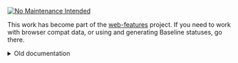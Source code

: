 [![No Maintenance Intended](http://unmaintained.tech/badge.svg)](http://unmaintained.tech/)

This work has become part of the [web-features](https://github.com/web-platform-dx/web-features/) project.
If you need to work with browser compat data, or using and generating Baseline statuses, go there.

<details>

<summary>Old documentation</summary>

## Before you begin.

1. `npm install`
2. If needed, upgrade BCD to the latest release. `npm install --save-peer @mdn/browser-compat-data@latest`.

## Usage

### Get help

`$ npx tsx ./scripts/baseline/ --help`

### Get the status for a BCD key

`$ npx tsx ./scripts/baseline/ css.properties.border-color`

### Get a pretty Markdown version

`$ npx tsx ./scripts/baseline/ --markdown css.properties.border-color`

### Check multiple keys, as if you had created a group

`$ npx tsx ./scripts/baseline/ --markdown --group-as hypothetical-feature css.properties.border-color javascript.builtins.Temporal`

### Check a tag in BCD

`$ npx tsx ./scripts/baseline/ --markdown --from-tags web-features:grid`

### See what an update web-features YAML file would look like

`$ npx tsx ./scripts/baseline/ update-feature ../web-platform-dx-web-features/feature-group-definitions/flexbox.yml`

### Write the update to the YAML file

`$ npx tsx ./scripts/baseline/ update-feature ../web-platform-dx-web-features/feature-group-definitions/flexbox.yml --write`

</details>
